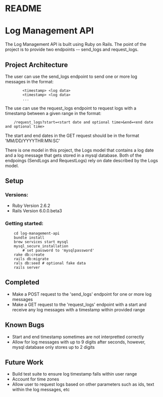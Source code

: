 # README

# Log Management API

The Log Management API is built using Ruby on Rails. The point of the project is to provide two endpoints -- send_logs and request_logs. 

## Project Architecture

The user can use the send_logs endpoint to send one or more log messages in the format:
```
        <timestamp> <log data>
        <timestamp> <log data>
        ...
```

The use can use the request_logs endpoint to request logs with a timestamp between a given range in the format:

```
    /request_logs?start=<start date and optional time>&end=<end date and optional time>
```

The start and end dates in the GET request should be in the format 'MM/DD/YYYYTHR:MN:SC'


There is one model in this project, the Logs model that contains a log date and a log message that gets stored in a mysql database. Both of the endpoings (SendLogs and RequestLogs) rely on date described by the Logs model.

## Setup

### Versions:
* Ruby Version 2.6.2
* Rails Version 6.0.0.beta3

### Getting started:
```
    cd log-management-api
    bundle install
    brew services start mysql
    mysql_secure_installation
        # set password to 'mysqlpassword'
    rake db:create
    rails db:migrate
    rals db:seed # optional fake data
    rails server
```

## Completed

* Make a POST request to the 'send_logs' endpoint for one or more log messages
* Make a GET request to the 'request_logs' endpoint with a start and receive any log messages with a timestamp within provided range

## Known Bugs
* Start and end timestamp sometimes are not interpretted correctly
* Allow for log messages with up to 9 digits after seconds, however, mysql database only stores up to 2 digits

## Future Work
* Build test suite to ensure log timestamp falls within user range
* Account for time zones
* Allow user to request logs based on other parameters such as ids, text within the log messages, etc
